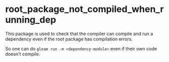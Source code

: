 # root_package_not_compiled_when_running_dep

This package is used to check that the compiler can compile and run a dependency
even if the root package has compilation errors.

So one can do `gleam run -m <dependency-module>` even if their own code doesn't
compile.
